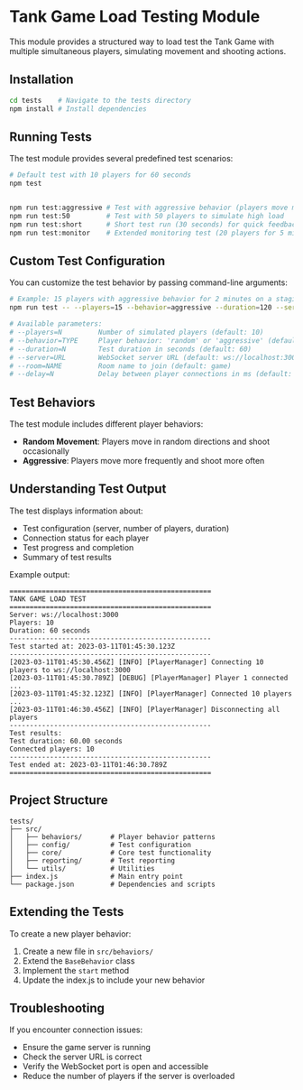 # Tank Game Load Testing Module

This module provides a structured way to load test the Tank Game with multiple simultaneous players, simulating movement and shooting actions.

## Installation

```bash
cd tests    # Navigate to the tests directory
npm install # Install dependencies
```

## Running Tests

The test module provides several predefined test scenarios:

```bash
# Default test with 10 players for 60 seconds
npm test


npm run test:aggressive # Test with aggressive behavior (players move more and shoot more frequently)
npm run test:50         # Test with 50 players to simulate high load
npm run test:short      # Short test run (30 seconds) for quick feedback
npm run test:monitor    # Extended monitoring test (20 players for 5 minutes)
```

## Custom Test Configuration

You can customize the test behavior by passing command-line arguments:

```bash
# Example: 15 players with aggressive behavior for 2 minutes on a staging server
npm run test -- --players=15 --behavior=aggressive --duration=120 --server=ws://<ip-address>:3000

# Available parameters:
# --players=N         Number of simulated players (default: 10)
# --behavior=TYPE     Player behavior: 'random' or 'aggressive' (default: random)
# --duration=N        Test duration in seconds (default: 60)
# --server=URL        WebSocket server URL (default: ws://localhost:3000)
# --room=NAME         Room name to join (default: game)
# --delay=N           Delay between player connections in ms (default: 100)
```

## Test Behaviors

The test module includes different player behaviors:

- **Random Movement**: Players move in random directions and shoot occasionally
- **Aggressive**: Players move more frequently and shoot more often

## Understanding Test Output

The test displays information about:

- Test configuration (server, number of players, duration)
- Connection status for each player
- Test progress and completion
- Summary of test results

Example output:

```plaintext
==================================================
TANK GAME LOAD TEST
==================================================
Server: ws://localhost:3000
Players: 10
Duration: 60 seconds
--------------------------------------------------
Test started at: 2023-03-11T01:45:30.123Z
--------------------------------------------------
[2023-03-11T01:45:30.456Z] [INFO] [PlayerManager] Connecting 10 players to ws://localhost:3000
[2023-03-11T01:45:30.789Z] [DEBUG] [PlayerManager] Player 1 connected
...
[2023-03-11T01:45:32.123Z] [INFO] [PlayerManager] Connected 10 players
...
[2023-03-11T01:46:30.456Z] [INFO] [PlayerManager] Disconnecting all players
--------------------------------------------------
Test results:
Test duration: 60.00 seconds
Connected players: 10
--------------------------------------------------
Test ended at: 2023-03-11T01:46:30.789Z
==================================================
```

## Project Structure

```plaintext
tests/
├── src/
│   ├── behaviors/       # Player behavior patterns
│   ├── config/          # Test configuration
│   ├── core/            # Core test functionality
│   ├── reporting/       # Test reporting
│   └── utils/           # Utilities
├── index.js             # Main entry point
└── package.json         # Dependencies and scripts
```

## Extending the Tests

To create a new player behavior:

1. Create a new file in `src/behaviors/`
2. Extend the `BaseBehavior` class
3. Implement the `start` method
4. Update the index.js to include your new behavior

## Troubleshooting

If you encounter connection issues:

- Ensure the game server is running
- Check the server URL is correct
- Verify the WebSocket port is open and accessible
- Reduce the number of players if the server is overloaded
